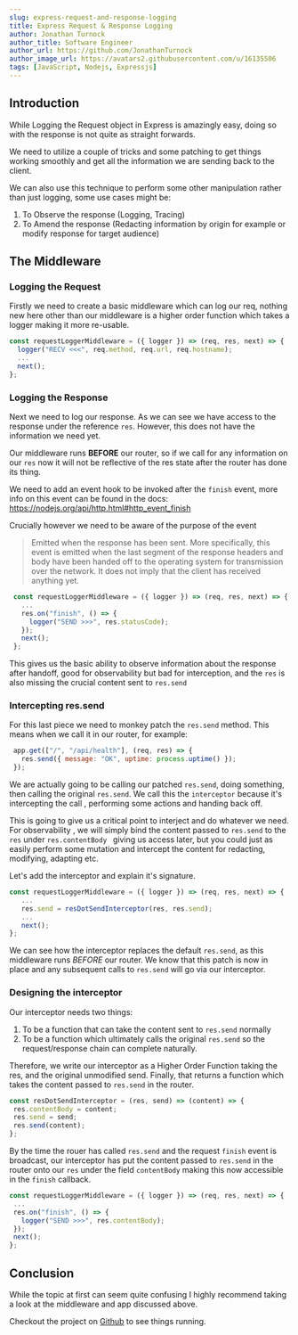 ```yaml
---
slug: express-request-and-response-logging
title: Express Request & Response Logging
author: Jonathan Turnock
author_title: Software Engineer
author_url: https://github.com/JonathanTurnock
author_image_url: https://avatars2.githubusercontent.com/u/16135506
tags: [JavaScript, Nodejs, Expressjs]
---
```


## Introduction
While Logging the Request object in Express is amazingly easy, doing so with the response is not
 quite as straight forwards.
 
We need to utilize a couple of tricks and some patching to get things working smoothly and get
 all the information we are sending back to the client.
 
We can also use this technique to perform some other manipulation rather than just logging, some
 use cases might be:
 1. To Observe the response (Logging, Tracing)
 2. To Amend the response (Redacting information by origin for example or modify response for
  target audience)

## The Middleware
### Logging the Request
Firstly we need to create a basic middleware which can log our req, nothing new here other than
 our middleware is a higher order function which takes a logger making it more re-usable.
```javascript
const requestLoggerMiddleware = ({ logger }) => (req, res, next) => {
  logger("RECV <<<", req.method, req.url, req.hostname);
  ...
  next();
};
```
 
### Logging the Response
Next we need to log our response. As we can see we have access to the response under the
 reference `res`. However, this does not have the information we need yet. 
 
Our middleware runs **BEFORE** our router, so if we call for any information on our `res` now
 it will not be reflective of the res state after the router has done its thing.
 
We need to add an event hook to be invoked after the `finish` event, more info on this event can
 be found in the docs: https://nodejs.org/api/http.html#http_event_finish 

Crucially however we need to be aware of the purpose of the event

> Emitted when the response has been sent. More specifically, this event is emitted when the last 
> segment of the response headers and body have been handed off to the operating system for
> transmission over the network. It does not imply that the client has received anything yet.

```javascript
 const requestLoggerMiddleware = ({ logger }) => (req, res, next) => {
   ...
   res.on("finish", () => {
     logger("SEND >>>", res.statusCode);
   });
   next();
 };
 ```

This gives us the basic ability to observe information about the response after handoff, good for
 observability but bad for interception, and the `res` is also missing the crucial content sent to
  `res.send`
  
### Intercepting res.send
For this last piece we need to monkey patch the `res.send` method. This means when we call it in
 our router, for example:
```javascript
 app.get(["/", "/api/health"], (req, res) => {
   res.send({ message: "OK", uptime: process.uptime() });
 });
```

We are actually going to be calling our patched `res.send`, doing something, then calling the
 original `res.send`. We call this the `interceptor` because it's intercepting the call
 , performing some actions and handing back off.
 
This is going to give us a critical point to interject and do whatever we need. For observability
, we will simply bind the content passed to `res.send` to the `res` under `res.contentBody
` giving us access later, but you could just as easily perform some mutation and intercept the
 content for redacting, modifying, adapting etc. 
 
Let's add the interceptor and explain it's signature.  
 ```javascript
const requestLoggerMiddleware = ({ logger }) => (req, res, next) => {
    ...  
    res.send = resDotSendInterceptor(res, res.send);
    ...
    next();
};
```

We can see how the interceptor replaces the default `res.send`, as this middleware runs *BEFORE* our
 router. We know that this patch is now in place and any subsequent calls to `res.send` will go via
  our interceptor.
  
  
### Designing the interceptor

Our interceptor needs two things:
1. To be a function that can take the content sent to `res.send` normally
2. To be a function which ultimately calls the original `res.send` so the request/response chain
 can complete naturally.
 
Therefore, we write our interceptor as a Higher Order Function taking the res, and the original
 unmodified send. Finally, that returns a function which takes the content passed to `res.send` in
  the router.
  
 ```javascript
const resDotSendInterceptor = (res, send) => (content) => {
  res.contentBody = content;
  res.send = send;
  res.send(content);
};
``` 

By the time the rouer has called `res.send` and the request `finish` event is broadcast, our
 interceptor has put the content passed to `res.send` in the router onto our `res` under the
  field `contentBody` making this now accessible in the `finish` callback.
 
 ```javascript
const requestLoggerMiddleware = ({ logger }) => (req, res, next) => {
  ...
  res.on("finish", () => {
    logger("SEND >>>", res.contentBody);
  });
  next();
};
```

## Conclusion
While the topic at first can seem quite confusing I highly recommend taking a look at the
 middleware and app discussed above. 
 
Checkout the project on [Github](https://github.com/JonathanTurnock/ReqResLoggingExample) to
  see things running.